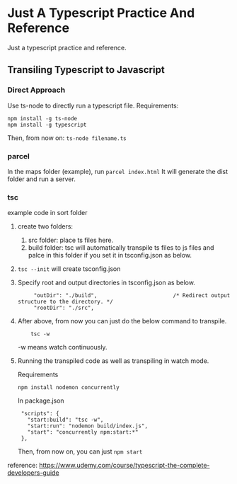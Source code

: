 # Just A Typescript Practice And Reference
Just a typescript practice and reference.

## Transiling Typescript to Javascript
### Direct Approach
Use ts-node to directly run a typescript file.
Requirements:
```
npm install -g ts-node
npm install -g typescript
```
Then, from now on:
```ts-node filename.ts```

### parcel
In the maps folder (example), run ```parcel index.html```
It will generate the dist folder and run a server.

### tsc
example code in sort folder
1. create two folders:
  
    1) src folder: place ts files here.
    2) build folder: tsc will automatically transpile ts files to js files and palce in this folder if you set it in tsconfig.json as below.
    
2. ```tsc --init``` will create tsconfig.json
3. Specify root and output directories in tsconfig.json as below.
    ```
         "outDir": "./build",                        /* Redirect output structure to the directory. */
         "rootDir": "./src",     
    ```
4. After above, from now you can just do the below command to transpile.
    ```
        tsc -w    
    ```
    -w means watch continuously.

5. Running the transpiled code as well as transpiling in watch mode.

    Requirements
    ```
    npm install nodemon concurrently
    ```
   In package.json
   ```
    "scripts": {
      "start:build": "tsc -w",
      "start:run": "nodemon build/index.js",
      "start": "concurrently npm:start:*"
    },
   ```
    Then, from now on, you can just ```npm start```


reference: https://www.udemy.com/course/typescript-the-complete-developers-guide
